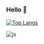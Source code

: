 ### Hello 👋

[![Top Langs](https://github-readme-stats.vercel.app/api/top-langs/?username=Leegiyeon)](https://github.com/anuraghazra/github-readme-stats)

![js](https://img.shields.io/badge/Python-F7DF1E?style=for-the-badge&logo=JavaScript&logoColor=white)
